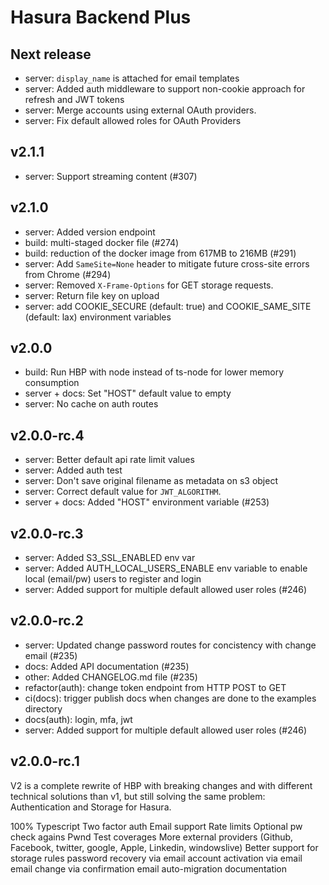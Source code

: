 # Hasura Backend Plus

## Next release

- server: `display_name` is attached for email templates
- server: Added auth middleware to support non-cookie approach for refresh and JWT tokens
- server: Merge accounts using external OAuth providers.
- server: Fix default allowed roles for OAuth Providers

## v2.1.1

- server: Support streaming content (#307)

## v2.1.0

- server: Added version endpoint
- build: multi-staged docker file (#274)
- build: reduction of the docker image from 617MB to 216MB (#291)
- server: Add `SameSite=None` header to mitigate future cross-site errors from Chrome (#294)
- server: Removed `X-Frame-Options` for GET storage requests.
- server: Return file key on upload
- server: add COOKIE_SECURE (default: true) and COOKIE_SAME_SITE (default: lax) environment variables

## v2.0.0

- build: Run HBP with node instead of ts-node for lower memory consumption
- server + docs: Set "HOST" default value to empty
- server: No cache on auth routes

## v2.0.0-rc.4

- server: Better default api rate limit values
- server: Added auth test
- server: Don't save original filename as metadata on s3 object
- server: Correct default value for `JWT_ALGORITHM`.
- server + docs: Added "HOST" environment variable (#253)

## v2.0.0-rc.3

- server: Added S3_SSL_ENABLED env var
- server: Added AUTH_LOCAL_USERS_ENABLE env variable to enable local (email/pw) users to register and login
- server: Added support for multiple default allowed user roles (#246)

## v2.0.0-rc.2

- server: Updated change password routes for concistency with change email (#235)
- docs: Added API documentation (#235)
- other: Added CHANGELOG.md file (#235)
- refactor(auth): change token endpoint from HTTP POST to GET
- ci(docs): trigger publish docs when changes are done to the examples directory
- docs(auth): login, mfa, jwt
- server: Added support for multiple default allowed user roles (#246)

## v2.0.0-rc.1

V2 is a complete rewrite of HBP with breaking changes and with different technical solutions than v1, but still solving the same problem: Authentication and Storage for Hasura.

100% Typescript
Two factor auth
Email support
Rate limits
Optional pw check agains Pwnd
Test coverages
More external providers (Github, Facebook, twitter, google, Apple, Linkedin, windowslive)
Better support for storage rules
password recovery via email
account activation via email
email change via confirmation email
auto-migration
documentation

